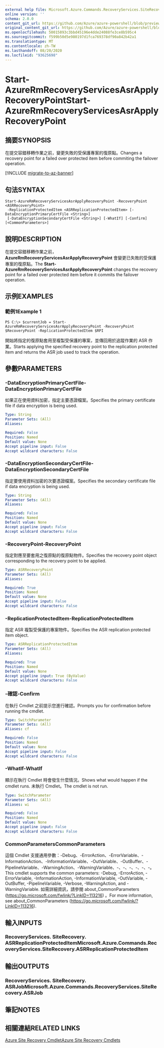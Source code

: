 ```yaml
---
external help file: Microsoft.Azure.Commands.RecoveryServices.SiteRecovery.dll-Help.xml
online version: ''
schema: 2.0.0
content_git_url: https://github.com/Azure/azure-powershell/blob/preview/src/ResourceManager/RecoveryServices.SiteRecovery/Commands.RecoveryServices.SiteRecovery/help/Start-AzureRmRecoveryServicesAsrApplyRecoveryPoint.md
original_content_git_url: https://github.com/Azure/azure-powershell/blob/preview/src/ResourceManager/RecoveryServices.SiteRecovery/Commands.RecoveryServices.SiteRecovery/help/Start-AzureRmRecoveryServicesAsrApplyRecoveryPoint.md
ms.openlocfilehash: 50015893c3bbd45196e4dde24088fe3ce8b595c4
ms.sourcegitcommit: f599b50d5e980197d1fca769378df90a842b42a1
ms.translationtype: MT
ms.contentlocale: zh-TW
ms.lasthandoff: 08/20/2020
ms.locfileid: "93625698"
---
```

# <span data-ttu-id="c82dc-101">Start-AzureRmRecoveryServicesAsrApplyRecoveryPoint</span><span class="sxs-lookup"><span data-stu-id="c82dc-101">Start-AzureRmRecoveryServicesAsrApplyRecoveryPoint</span></span>

## <span data-ttu-id="c82dc-102">摘要</span><span class="sxs-lookup"><span data-stu-id="c82dc-102">SYNOPSIS</span></span>
<span data-ttu-id="c82dc-103">在提交容錯移轉作業之前，變更失敗的受保護專案的復原點。</span><span class="sxs-lookup"><span data-stu-id="c82dc-103">Changes a recovery point for a failed over protected item before commiting the failover operation.</span></span>

[!INCLUDE [migrate-to-az-banner](../../includes/migrate-to-az-banner.md)]

## <span data-ttu-id="c82dc-104">句法</span><span class="sxs-lookup"><span data-stu-id="c82dc-104">SYNTAX</span></span>

```
Start-AzureRmRecoveryServicesAsrApplyRecoveryPoint -RecoveryPoint <ASRRecoveryPoint>
 -ReplicationProtectedItem <ASRReplicationProtectedItem> [-DataEncryptionPrimaryCertFile <String>]
 [-DataEncryptionSecondaryCertFile <String>] [-WhatIf] [-Confirm] [<CommonParameters>]
```

## <span data-ttu-id="c82dc-105">說明</span><span class="sxs-lookup"><span data-stu-id="c82dc-105">DESCRIPTION</span></span>
<span data-ttu-id="c82dc-106">在提交容錯移轉作業之前， **AzureRmRecoveryServicesAsrApplyRecoveryPoint** 會變更已失敗的受保護專案的復原點。</span><span class="sxs-lookup"><span data-stu-id="c82dc-106">The **Start-AzureRmRecoveryServicesAsrApplyRecoveryPoint** changes the recovery point for a failed over protected item before it commits the failover operation.</span></span>

## <span data-ttu-id="c82dc-107">示例</span><span class="sxs-lookup"><span data-stu-id="c82dc-107">EXAMPLES</span></span>

### <span data-ttu-id="c82dc-108">範例1</span><span class="sxs-lookup"><span data-stu-id="c82dc-108">Example 1</span></span>
```
PS C:\> $currentJob = Start-AzureRmRecoveryServicesAsrApplyRecoveryPoint -RecoveryPoint $RecoveryPoint -ReplicationProtectedItem $RPI
```

<span data-ttu-id="c82dc-109">開始將指定的復原點套用至複製受保護的專案，並傳回用於追蹤作業的 ASR 作業。</span><span class="sxs-lookup"><span data-stu-id="c82dc-109">Starts applying the specified recovery point to the replication protected item and returns the ASR job used to track the operation.</span></span>

## <span data-ttu-id="c82dc-110">參數</span><span class="sxs-lookup"><span data-stu-id="c82dc-110">PARAMETERS</span></span>

### <span data-ttu-id="c82dc-111">-DataEncryptionPrimaryCertFile</span><span class="sxs-lookup"><span data-stu-id="c82dc-111">-DataEncryptionPrimaryCertFile</span></span>
<span data-ttu-id="c82dc-112">如果正在使用資料加密，指定主要憑證檔案。</span><span class="sxs-lookup"><span data-stu-id="c82dc-112">Specifies the primary certificate file if data encryption is being used.</span></span>

```yaml
Type: String
Parameter Sets: (All)
Aliases: 

Required: False
Position: Named
Default value: None
Accept pipeline input: False
Accept wildcard characters: False
```

### <span data-ttu-id="c82dc-113">-DataEncryptionSecondaryCertFile</span><span class="sxs-lookup"><span data-stu-id="c82dc-113">-DataEncryptionSecondaryCertFile</span></span>
<span data-ttu-id="c82dc-114">指定要使用資料加密的次要憑證檔案。</span><span class="sxs-lookup"><span data-stu-id="c82dc-114">Specifies the secondary certificate file if data encryption is being used.</span></span>

```yaml
Type: String
Parameter Sets: (All)
Aliases: 

Required: False
Position: Named
Default value: None
Accept pipeline input: False
Accept wildcard characters: False
```

### <span data-ttu-id="c82dc-115">-RecoveryPoint</span><span class="sxs-lookup"><span data-stu-id="c82dc-115">-RecoveryPoint</span></span>
<span data-ttu-id="c82dc-116">指定對應至要套用之復原點的復原點物件。</span><span class="sxs-lookup"><span data-stu-id="c82dc-116">Specifies the recovery point object corresponding to the recovery point to be applied.</span></span>

```yaml
Type: ASRRecoveryPoint
Parameter Sets: (All)
Aliases: 

Required: True
Position: Named
Default value: None
Accept pipeline input: False
Accept wildcard characters: False
```

### <span data-ttu-id="c82dc-117">-ReplicationProtectedItem</span><span class="sxs-lookup"><span data-stu-id="c82dc-117">-ReplicationProtectedItem</span></span>
<span data-ttu-id="c82dc-118">指定 ASR 複製受保護的專案物件。</span><span class="sxs-lookup"><span data-stu-id="c82dc-118">Specifies the ASR replication protected item object.</span></span>

```yaml
Type: ASRReplicationProtectedItem
Parameter Sets: (All)
Aliases: 

Required: True
Position: Named
Default value: None
Accept pipeline input: True (ByValue)
Accept wildcard characters: False
```

### <span data-ttu-id="c82dc-119">-確認</span><span class="sxs-lookup"><span data-stu-id="c82dc-119">-Confirm</span></span>
<span data-ttu-id="c82dc-120">在執行 Cmdlet 之前提示您進行確認。</span><span class="sxs-lookup"><span data-stu-id="c82dc-120">Prompts you for confirmation before running the cmdlet.</span></span>

```yaml
Type: SwitchParameter
Parameter Sets: (All)
Aliases: cf

Required: False
Position: Named
Default value: None
Accept pipeline input: False
Accept wildcard characters: False
```

### <span data-ttu-id="c82dc-121">-WhatIf</span><span class="sxs-lookup"><span data-stu-id="c82dc-121">-WhatIf</span></span>
<span data-ttu-id="c82dc-122">顯示在執行 Cmdlet 時會發生什麼情況。</span><span class="sxs-lookup"><span data-stu-id="c82dc-122">Shows what would happen if the cmdlet runs.</span></span> <span data-ttu-id="c82dc-123">未執行 Cmdlet。</span><span class="sxs-lookup"><span data-stu-id="c82dc-123">The cmdlet is not run.</span></span>

```yaml
Type: SwitchParameter
Parameter Sets: (All)
Aliases: wi

Required: False
Position: Named
Default value: None
Accept pipeline input: False
Accept wildcard characters: False
```

### <span data-ttu-id="c82dc-124">CommonParameters</span><span class="sxs-lookup"><span data-stu-id="c82dc-124">CommonParameters</span></span>
<span data-ttu-id="c82dc-125">這個 Cmdlet 支援通用參數：-Debug、-ErrorAction、-ErrorVariable、-InformationAction、-InformationVariable、-OutVariable、-OutBuffer、-PipelineVariable、-WarningAction、-WarningVariable、-、-、-、-、-、-。</span><span class="sxs-lookup"><span data-stu-id="c82dc-125">This cmdlet supports the common parameters: -Debug, -ErrorAction, -ErrorVariable, -InformationAction, -InformationVariable, -OutVariable, -OutBuffer, -PipelineVariable, -Verbose, -WarningAction, and -WarningVariable.</span></span> <span data-ttu-id="c82dc-126">如需詳細資訊，請參閱 about_CommonParameters (https://go.microsoft.com/fwlink/?LinkID=113216) 。</span><span class="sxs-lookup"><span data-stu-id="c82dc-126">For more information, see about_CommonParameters (https://go.microsoft.com/fwlink/?LinkID=113216).</span></span>

## <span data-ttu-id="c82dc-127">輸入</span><span class="sxs-lookup"><span data-stu-id="c82dc-127">INPUTS</span></span>

### <span data-ttu-id="c82dc-128">RecoveryServices. SiteRecovery. ASRReplicationProtectedItem</span><span class="sxs-lookup"><span data-stu-id="c82dc-128">Microsoft.Azure.Commands.RecoveryServices.SiteRecovery.ASRReplicationProtectedItem</span></span>

## <span data-ttu-id="c82dc-129">輸出</span><span class="sxs-lookup"><span data-stu-id="c82dc-129">OUTPUTS</span></span>

### <span data-ttu-id="c82dc-130">RecoveryServices. SiteRecovery. ASRJob</span><span class="sxs-lookup"><span data-stu-id="c82dc-130">Microsoft.Azure.Commands.RecoveryServices.SiteRecovery.ASRJob</span></span>

## <span data-ttu-id="c82dc-131">筆記</span><span class="sxs-lookup"><span data-stu-id="c82dc-131">NOTES</span></span>

## <span data-ttu-id="c82dc-132">相關連結</span><span class="sxs-lookup"><span data-stu-id="c82dc-132">RELATED LINKS</span></span>

[<span data-ttu-id="c82dc-133">Azure Site Recovery Cmdlet</span><span class="sxs-lookup"><span data-stu-id="c82dc-133">Azure Site Recovery Cmdlets</span></span>](./AzureRM.SiteRecovery.md)
